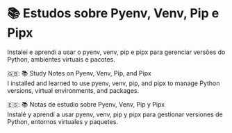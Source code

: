 # 📚 Estudos sobre Pyenv, Venv, Pip e Pipx

Instalei e aprendi a usar o pyenv, venv, pip e pipx para gerenciar versões do Python, ambientes virtuais e pacotes.  
  
🇬🇧: 📚 Study Notes on Pyenv, Venv, Pip, and Pipx  
I installed and learned to use pyenv, venv, pip, and pipx to manage Python versions, virtual environments, and packages.   

🇪🇸: 📚 Notas de estudio sobre Pyenv, Venv, Pip y Pipx  
Instalé y aprendí a usar pyenv, venv, pip y pipx para gestionar versiones de Python, entornos virtuales y paquetes.  


